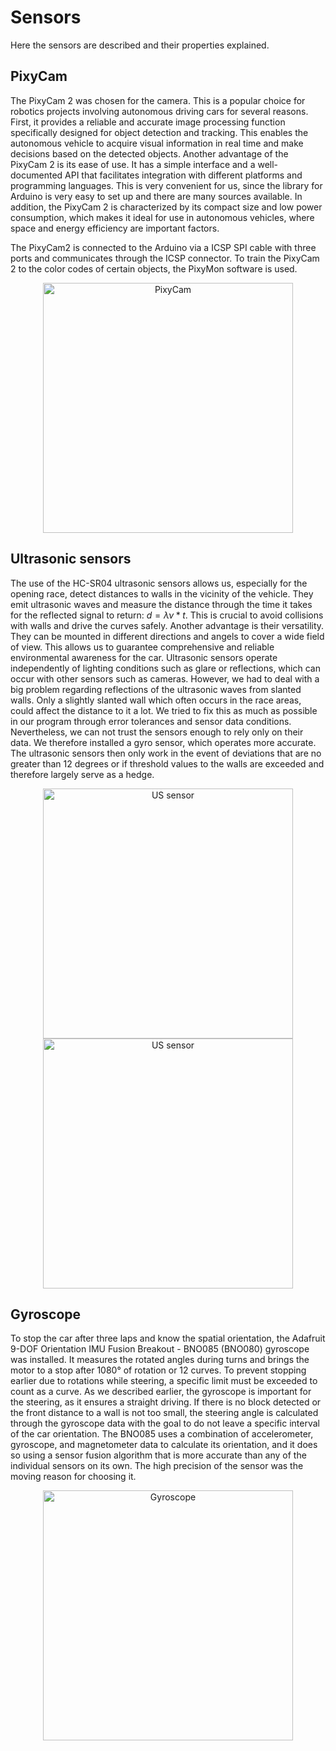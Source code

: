 # Sensors
Here the sensors are described and their properties explained.
## PixyCam
The PixyCam 2 was chosen for the camera. This is a popular choice for robotics projects involving autonomous driving cars for several reasons. First, it provides a reliable and accurate image processing function specifically designed for object detection and tracking. This enables the autonomous vehicle to acquire visual information in real time and make decisions based on the detected objects.
Another advantage of the PixyCam 2 is its ease of use. It has a simple interface and a well-documented API that facilitates integration with different platforms and programming languages. This is very convenient for us, since the library for Arduino is very easy to set up and there are many sources available. In addition, the PixyCam 2 is characterized by its compact size and low power consumption, which makes it ideal for use in autonomous vehicles, where space and energy efficiency are important factors.

The PixyCam2 is connected to the Arduino via a ICSP SPI cable with three ports and communicates through the ICSP connector. To train the PixyCam 2 to the color codes of certain objects, the PixyMon software is used.


<p align="center">
  <img src="https://github.com/SchroedingersBit/PfortGT-WRO/assets/109133963/eb3a5cff-a5a3-4a08-8798-f2fcd5b6ecfd" alt="PixyCam" width="400" />
</p>

## Ultrasonic sensors
The use of the HC-SR04 ultrasonic sensors allows us, especially for the opening race, detect distances to walls in the vicinity of the vehicle. They emit ultrasonic waves and measure the distance through the time it takes for the reflected signal to return: $d=\lambda \nu *t$.  This is crucial to avoid collisions with walls and drive the curves safely. Another advantage is their versatility. They can be mounted in different directions and angels to cover a wide field of view. This allows us to guarantee comprehensive and reliable environmental awareness for the car. Ultrasonic sensors operate independently of lighting conditions such as glare or reflections, which can occur with other sensors such as cameras. However, we had to deal with a big problem regarding reflections of the ultrasonic waves from slanted walls. Only a slightly slanted wall which often occurs in the race areas, could affect the distance to it a lot. We tried to fix this as much as possible in our program through error tolerances and sensor data conditions. Nevertheless, we can not trust the sensors enough to rely only on their data. We therefore installed a gyro sensor, which operates more accurate. The ultrasonic sensors then only work in the event of deviations that are no greater than 12 degrees or if threshold values to the walls are exceeded and therefore largely serve as a hedge.

<p align="center">
  <img src="https://github.com/SchroedingersBit/PfortGT-WRO/assets/109133963/676ffe3f-2a61-47e1-96a9-5eed88ad20de" alt="US sensor" width="400" />
   <img src="https://github.com/SchroedingersBit/PfortGT-WRO/assets/109133963/181f1490-14f6-43e2-95a2-e8d1b493da5a" alt="US sensor" width="400" />
</p>

## Gyroscope
To stop the car after three laps and know the spatial orientation, the Adafruit 9-DOF Orientation IMU Fusion Breakout - BNO085 (BNO080) gyroscope was installed. It measures the rotated angles during turns and brings the motor to a stop after 1080° of rotation or 12 curves. To prevent stopping earlier due to rotations while steering, a specific limit must be exceeded to count as a curve. As we described earlier, the gyroscope is important for the steering, as it ensures a straight driving. If there is no block detected or the front distance to a wall is not too small, the steering angle is calculated through the gyroscope data with the goal to do not leave a specific interval of the car orientation.
The BNO085 uses a combination of accelerometer, gyroscope, and magnetometer data to calculate its orientation, and it does so using a sensor fusion algorithm that is more accurate than any of the individual sensors on its own. The high precision of the sensor was the moving reason for choosing it.

<p align="center">
  <img src="https://github.com/SchroedingersBit/PfortGT-WRO/assets/109133963/86dd095a-c874-4c95-8dc8-72763162c80c" alt="Gyroscope" width="400" />
</p>


